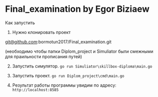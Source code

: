 # Final_examination by Egor Biziaew

Как запустить 

1. Нужно клонировать проект

git@github.com:bormotun2017/Final_examination.git

(необходимо чтобы папки Diplom_project и Simuliator были смежными для праильности прописания путей)

2. Запустить симулятор. `go run Simuliator\skillbox-diploma\main.go`

3. Запустить проект. `go run Diplom_project\cmd\main.go`

4. Результат работы программы увидим по адресу: `http://localhost:8585`

